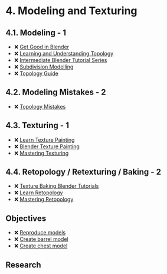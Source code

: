 # 4. Modeling and Texturing

## 4.1. Modeling - 1

- ❌ [Get Good in Blender](https://www.youtube.com/playlist?list=PLn3ukorJv4vvv3ZpWJYvV5Tmvo7ISO-NN)
- ❌ [Learning and Understanding Topology](https://www.youtube.com/playlist?list=PL3GeP3YLZn5irhqsD6_Srf-CeimYPonaK)
- ❌ [Intermediate Blender Tutorial Series](https://www.youtube.com/playlist?list=PLjEaoINr3zgHJVJF3T3CFUAZ6z11jKg6a)
- ❌ [Subdivision Modelling](https://www.youtube.com/playlist?list=PLeb33PCuqDdcPLfTSOkhjrox0S8UpmvMP)
- ❌ [Topology Guide](https://www.artstation.com/artwork/0n93EV)

## 4.2. Modeling Mistakes - 2

- ❌ [Topology Mistakes](https://www.youtube.com/playlist?list=PLeb33PCuqDdd4zGEje71OwLxkXyKqPyIF)

## 4.3. Texturing - 1

- ❌ [Learn Texture Painting](https://www.youtube.com/playlist?list=PLn3ukorJv4vtvjZvdiOeoSA5kBohtnDOF)
- ❌ [Blender Texture Painting](https://www.youtube.com/playlist?list=PLsGl9GczcgBsVJWWIEWDBhRtDOA1mUF3i)
- ❌ [Mastering Texturing](https://www.youtube.com/playlist?list=PLeb33PCuqDdcdKfSK0wB6oAVnnl0F4EUC)

## 4.4. Retopology / Retexturing / Baking - 2

- ❌ [Texture Baking Blender Tutorials](https://www.youtube.com/playlist?list=PL73p5JRO1I8Nj1Q9m2cDFAAY39cJAFcnd)
- ❌ [Learn Retopology](https://www.youtube.com/playlist?list=PLn3ukorJv4vs8PQj8z_PMbZAVLFEhQF5L)
- ❌ [Mastering Retopology](https://www.youtube.com/playlist?list=PLeb33PCuqDdeNmUQ3_a-_tLovRKpXGCBb)

## Objectives

<!-- - 2.1. ❌ 6 different color schemas -->
- ❌ [Reproduce models](/curriculum/4_modeling_and_texturing_reproduce.md)
- ❌ [Create barrel model](/curriculum/4_modeling_and_texturing_create_barrel.md)
- ❌ [Create chest model](/curriculum/bake_texture.md)

## Research

<!-- - ❌ Tool for color schema analyzes -->
